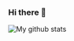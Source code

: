### Hi there 👋
![My github stats](https://github-readme-stats.vercel.app/api?username=enay3t&show_icons=true&theme=radical)
